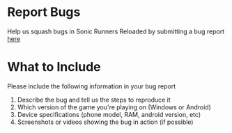 # Report Bugs
Help us squash bugs in Sonic Runners Reloaded by submitting a bug report [here](https://github.com/Brandon506042/SonicRunnersReloaded/issues/new/choose)

# What to Include
Please include the following information in your bug report
1. Describe the bug and tell us the steps to reproduce it
2. Which version of the game you're playing on (Windows or Android)
3. Device specifications (phone model, RAM, android version, etc)
4. Screenshots or videos showing the bug in action (if possible)
